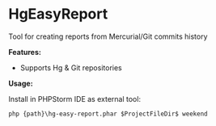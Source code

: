 **HgEasyReport**
=============

Tool for creating reports from Mercurial/Git commits history


**Features:**

- Supports Hg & Git repositories


**Usage:**

Install in PHPStorm IDE as external tool:

    php {path}\hg-easy-report.phar $ProjectFileDir$ weekend

